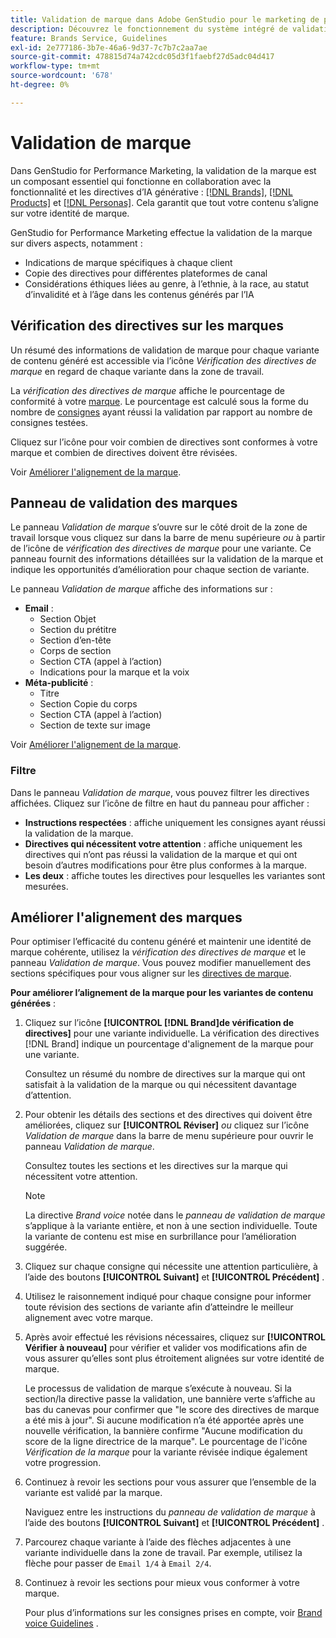 ```yaml
---
title: Validation de marque dans Adobe GenStudio pour le marketing de performance
description: Découvrez le fonctionnement du système intégré de validation de marque dans GenStudio pour le marketing de performance.
feature: Brands Service, Guidelines
exl-id: 2e777186-3b7e-46a6-9d37-7c7b7c2aa7ae
source-git-commit: 478815d74a742cdc05d3f1faebf27d5adc04d417
workflow-type: tm+mt
source-wordcount: '678'
ht-degree: 0%

---
```


# Validation de marque

Dans GenStudio for Performance Marketing, la validation de la marque est un composant essentiel qui fonctionne en collaboration avec la fonctionnalité et les directives d’IA générative : [[!DNL Brands]](/help/user-guide/guidelines/brands.md), [[!DNL Products]](/help/user-guide/guidelines/products.md) et [[!DNL Personas]](/help/user-guide/guidelines/personas.md). Cela garantit que tout votre contenu s’aligne sur votre identité de marque.

GenStudio for Performance Marketing effectue la validation de la marque sur divers aspects, notamment :

* Indications de marque spécifiques à chaque client
* Copie des directives pour différentes plateformes de canal
* Considérations éthiques liées au genre, à l’ethnie, à la race, au statut d’invalidité et à l’âge dans les contenus générés par l’IA

## Vérification des directives sur les marques

Un résumé des informations de validation de marque pour chaque variante de contenu généré est accessible via l’icône _Vérification des directives de marque_ en regard de chaque variante dans la zone de travail.

La _vérification des directives de marque_ affiche le pourcentage de conformité à votre [marque](brands.md). Le pourcentage est calculé sous la forme du nombre de [consignes](overview.md) ayant réussi la validation par rapport au nombre de consignes testées.

Cliquez sur l’icône pour voir combien de directives sont conformes à votre marque et combien de directives doivent être révisées.

Voir [Améliorer l&#39;alignement de la marque](#improve-brand-alignment).

## Panneau de validation des marques

Le panneau _Validation de marque_ s’ouvre sur le côté droit de la zone de travail lorsque vous cliquez sur dans la barre de menu supérieure _ou_ à partir de l’icône de _vérification des directives de marque_ pour une variante. Ce panneau fournit des informations détaillées sur la validation de la marque et indique les opportunités d’amélioration pour chaque section de variante.

Le panneau _Validation de marque_ affiche des informations sur :

* **Email** :
   * Section Objet
   * Section du prétitre
   * Section d’en-tête
   * Corps de section
   * Section CTA (appel à l’action)
   * Indications pour la marque et la voix
* **Méta-publicité** :
   * Titre
   * Section Copie du corps
   * Section CTA (appel à l’action)
   * Section de texte sur image

Voir [Améliorer l&#39;alignement de la marque](#improve-brand-alignment).

### Filtre

Dans le panneau _Validation de marque_, vous pouvez filtrer les directives affichées. Cliquez sur l’icône de filtre en haut du panneau pour afficher :

* **Instructions respectées** : affiche uniquement les consignes ayant réussi la validation de la marque.
* **Directives qui nécessitent votre attention** : affiche uniquement les directives qui n’ont pas réussi la validation de la marque et qui ont besoin d’autres modifications pour être plus conformes à la marque.
* **Les deux** : affiche toutes les directives pour lesquelles les variantes sont mesurées.

## Améliorer l&#39;alignement des marques

Pour optimiser l’efficacité du contenu généré et maintenir une identité de marque cohérente, utilisez la _vérification des directives de marque_ et le panneau _Validation de marque_. Vous pouvez modifier manuellement des sections spécifiques pour vous aligner sur les [directives de marque](brands.md).

**Pour améliorer l’alignement de la marque pour les variantes de contenu générées** :

1. Cliquez sur l’icône **[!UICONTROL [!DNL Brand]de vérification de directives]** pour une variante individuelle. La vérification des directives [!DNL Brand] indique un pourcentage d&#39;alignement de la marque pour une variante.

   Consultez un résumé du nombre de directives sur la marque qui ont satisfait à la validation de la marque ou qui nécessitent davantage d’attention.

1. Pour obtenir les détails des sections et des directives qui doivent être améliorées, cliquez sur **[!UICONTROL Réviser]** _ou_ cliquez sur l’icône _Validation de marque_ dans la barre de menu supérieure pour ouvrir le panneau _Validation de marque_.

   Consultez toutes les sections et les directives sur la marque qui nécessitent votre attention.

   >[!NOTE]
   >
   > La directive _Brand voice_ notée dans le _panneau de validation de marque_ s’applique à la variante entière, et non à une section individuelle. Toute la variante de contenu est mise en surbrillance pour l’amélioration suggérée.

1. Cliquez sur chaque consigne qui nécessite une attention particulière, à l’aide des boutons **[!UICONTROL Suivant]** et **[!UICONTROL Précédent]** .

1. Utilisez le raisonnement indiqué pour chaque consigne pour informer toute révision des sections de variante afin d’atteindre le meilleur alignement avec votre marque.


1. Après avoir effectué les révisions nécessaires, cliquez sur **[!UICONTROL Vérifier à nouveau]** pour vérifier et valider vos modifications afin de vous assurer qu’elles sont plus étroitement alignées sur votre identité de marque.

   Le processus de validation de marque s’exécute à nouveau. Si la section/la directive passe la validation, une bannière verte s’affiche au bas du canevas pour confirmer que &quot;le score des directives de marque a été mis à jour&quot;. Si aucune modification n’a été apportée après une nouvelle vérification, la bannière confirme &quot;Aucune modification du score de la ligne directrice de la marque&quot;. Le pourcentage de l&#39;icône _Vérification de la marque_ pour la variante révisée indique également votre progression.

1. Continuez à revoir les sections pour vous assurer que l’ensemble de la variante est validé par la marque.

   Naviguez entre les instructions du _panneau de validation de marque_ à l’aide des boutons **[!UICONTROL Suivant]** et **[!UICONTROL Précédent]** .

1. Parcourez chaque variante à l’aide des flèches adjacentes à une variante individuelle dans la zone de travail. Par exemple, utilisez la flèche pour passer de `Email 1/4` à `Email 2/4`.
1. Continuez à revoir les sections pour mieux vous conformer à votre marque.

   Pour plus d’informations sur les consignes prises en compte, voir [Brand voice Guidelines](/help/user-guide/guidelines/brands.md#brand-voice-guidelines) .
